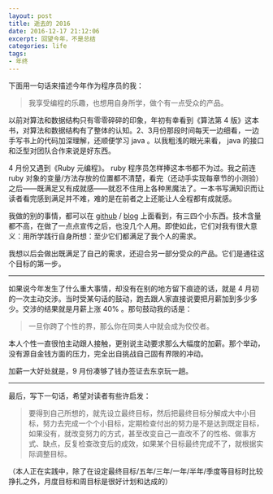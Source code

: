 ```yaml
---
layout: post
title: 逝去的 2016
date: 2016-12-17 21:12:06
excerpt: 回望今年，不是总结
categories: life
tags:
- 年终
---
```


下面用一句话来描述今年作为程序员的我：

> 我享受编程的乐趣，也想用自身所学，做个有一点受众的产品。

以前对算法和数据结构只有零零碎碎的印象，年初有幸看到《算法第 4 版》这本书，对算法和数据结构有了整体的认知。2、3月份那段时间每天一边细看，一边手写书上的代码加深理解，还顺便学习 java 。以我粗浅的眼光来看， java 的接口和泛型对团队合作来说是好东西。

4 月份又遇到《Ruby 元编程》。 ruby 程序员怎样捧这本书都不为过。我之前连 ruby 对象的变量/方法存放的位置都不清楚，看完（还动手实现每章节的小测验）之后——既满足又有成就感——就忍不住用上各种黑魔法了。一本书写满知识而让读者看完感到满足并不难，难的是在前者之上还能让人全程都有成就感。

我做的别的事情，都可以在 [github](https://github.com/yiyizym) / [blog](http://judes.me) 上面看到，有三四个小东西。技术含量都不高，在做了一点点宣传之后，也没几个人用。即使如此，它们对我有很大意义：用所学践行自身所想：至少它们都满足了我个人的需求。

我想以后会做出既满足了自己的需求，还迎合另一部分受众的产品。它们是通往这个目标的第一步。

------------------

如果说今年发生了什么重大事情，却没有在别的地方留下痕迹的话，就是 4 月初的一次主动交涉。当时受某句话的鼓动，跑去跟人家直接说要把月薪加到多少多少。交涉的结果就是月薪上涨 40% 。那句鼓动我的话是：

> 一旦你跨了个性的界，那么你在同类人中就会成为佼佼者。

本人个性一直很怕主动跟人接触，更别说主动要求那么大幅度的加薪。那个举动，没有源自金钱方面的压力，完全出自挑战自己固有界限的冲动。

加薪一大好处就是，9 月份凑够了钱办签证去东京玩一趟。

------------------

最后，写下一句话，希望对读者有些许启发：

> 要得到自己所想的，就先设立最终目标，然后把最终目标分解成大中小目标，努力去完成一个个小目标，定期检查付出的努力是不是达到既定目标，如果没有，就改变努力的方式，甚至改变自己一直改不了的性格、做事方式、缺点，反复检查改变后的成效，如果某个目标最终完成不了，就根据实际调整目标。

（本人正在实践中，除了在设定最终目标/五年/三年/一年/半年/季度等目标时比较挣扎之外，月度目标和周目标是很好计划和达成的）